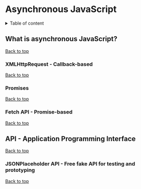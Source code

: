 # Asynchronous JavaScript

<details>
<summary>Table of content</summary>

- [What is asynchronous JavaScript?](#what-is-asynchronous-javascript)
  - [XMLHttpRequest - Callback-based](#xmlhttprequest---callback-based)
  - [Promises](#promises)
  - [Fetch API - Promise-based](#fetch-api---promise-based)
- [API - Application Programming Interface](#api---application-programming-interface)
  - [JSONPlaceholder API - Free fake API for testing and prototyping](#jsonplaceholder-api---free-fake-api-for-testing-and-prototyping)

</details>

## What is asynchronous JavaScript?

[Back to top](#asynchronous-javascript)

### XMLHttpRequest - Callback-based

[Back to top](#asynchronous-javascript)

### Promises

[Back to top](#asynchronous-javascript)

### Fetch API - Promise-based

[Back to top](#asynchronous-javascript)

## API - Application Programming Interface

[Back to top](#asynchronous-javascript)

### JSONPlaceholder API - Free fake API for testing and prototyping

[Back to top](#asynchronous-javascript)
